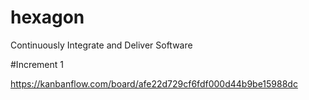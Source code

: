 # hexagon
Continuously Integrate and Deliver Software

#Increment 1

https://kanbanflow.com/board/afe22d729cf6fdf000d44b9be15988dc
